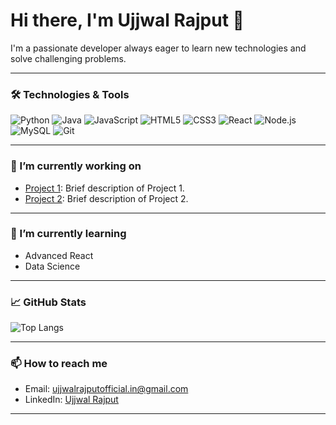# Hi there, I'm Ujjwal Rajput 👋

I'm a passionate developer always eager to learn new technologies and solve challenging problems.

---

### 🛠️ Technologies & Tools

![Python](https://img.shields.io/badge/Python-3670A0?style=for-the-badge&logo=python&logoColor=ffdd54)
![Java](https://img.shields.io/badge/Java-ED8B00?style=for-the-badge&logo=java&logoColor=white)
![JavaScript](https://img.shields.io/badge/JavaScript-F7DF1E?style=for-the-badge&logo=javascript&logoColor=black)
![HTML5](https://img.shields.io/badge/HTML5-E34F26?style=for-the-badge&logo=html5&logoColor=white)
![CSS3](https://img.shields.io/badge/CSS3-1572B6?style=for-the-badge&logo=css3&logoColor=white)
![React](https://img.shields.io/badge/React-20232A?style=for-the-badge&logo=react&logoColor=61DAFB)
![Node.js](https://img.shields.io/badge/Node.js-339933?style=for-the-badge&logo=nodedotjs&logoColor=white)
![MySQL](https://img.shields.io/badge/MySQL-00000F?style=for-the-badge&logo=mysql&logoColor=white)
![Git](https://img.shields.io/badge/Git-F05032?style=for-the-badge&logo=git&logoColor=white)

---

### 🔭 I’m currently working on

- [Project 1](https://github.com/ujjwalrajput-git/project1): Brief description of Project 1.
- [Project 2](https://github.com/ujjwalrajput-git/project2): Brief description of Project 2.

---

### 🌱 I’m currently learning

- Advanced React
- Data Science

---

### 📈 GitHub Stats



![Top Langs](https://github-readme-stats.vercel.app/api/top-langs/?username=ujjwalrajput-git&layout=compact&theme=radical)

---

### 📫 How to reach me

- Email: ujjwalrajputofficial.in@gmail.com
- LinkedIn: [Ujjwal Rajput](https://www.linkedin.com/in/ujjwal-rajput-49a395250/)

---

